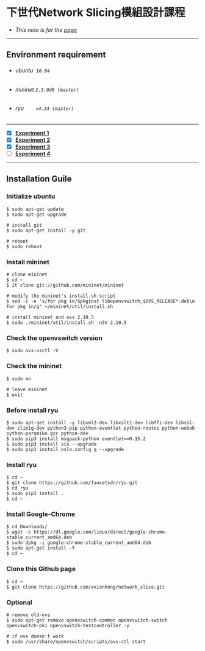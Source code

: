 # 下世代Network Slicing模組設計課程

* _This note is for the [page](http://140.117.164.12/mbat_cctu/%E8%AA%B2%E5%A0%82%E6%95%99%E6%9D%90%E6%8A%95%E5%BD%B1%E7%89%87/)_
***
## Environment requirement
* ###### ubuntu &nbsp;`16.04`
* ###### mininet `2.3.0d6 (master)`
* ###### ryu &nbsp;&nbsp;&nbsp;&nbsp;&nbsp;&nbsp;&nbsp;`v4.34 (master)`
---
- [x] **[Experiment 1](https://github.com/xxionhong/network_slice/blob/main/experiment_1/instruction.md)**
- [x] **[Experiment 2](https://github.com/xxionhong/network_slice/blob/main/experiment_2/instruction.md)**
- [x] **[Experiment 3](https://github.com/xxionhong/network_slice/blob/main/experiment_3/instruction.md)**
- [ ] **[Experiment 4](https://github.com/xxionhong/network_slice/blob/main/experiment_4/instruction.md)**
---
## Installation Guile
### Initialize ubuntu 

```shell
$ sudo apt-get update
$ sudo apt-get upgrade

# install git
$ sudo apt-get install -y git

# reboot
$ sudo reboot
```

### Install mininet
```shell
# clone mininet
$ cd ~
$ it clone git://github.com/mininet/mininet

# modify the mininet's install.sh script
$ sed -i -e 's/for pkg in/$pkginst libopenvswitch_$OVS_RELEASE*.deb\n    for pkg in/g' ~/mininet/util/install.sh

# install mininet and ovs 2.10.5
$ sudo ./mininet/util/install.sh -n3V 2.10.5
```
### Check the openvswitch version
```shell
$ sudo ovs-vsctl -V
```

### Check the mininet
```shell
$ sudo mn 

# leave mininet
$ exit
```

### Before install ryu
```shell
$ sudo apt-get install -y libxml2-dev libxslt1-dev libffi-dev libssl-dev zlib1g-dev python3-pip python-eventlet python-routes python-webob python-paramiko gcc python-dev 
$ sudo pip3 install msgpack-python eventlet==0.15.2
$ sudo pip3 install six --upgrade
$ sudo pip3 install oslo.config q --upgrade
```

### Install ryu
```shell
$ cd ~
$ git clone https://github.com/faucetsdn/ryu.git
$ cd ryu
$ sudo pip3 install .
$ cd ~
```

### Install Google-Chrome
```shell
$ cd Downloads/
$ wget -c https://dl.google.com/linux/direct/google-chrome-stable_current_amd64.deb
$ sudo dpkg -i google-chrome-stable_current_amd64.deb
$ sudo apt-get install -f
$ cd ~
```

### Clone this Github page
```shell
$ cd ~
$ git clone https://github.com/xxionhong/network_slice.git
```
### Optional
```shell
# remove old-ovs
$ sudo apt-get remove openvswitch-common openvswitch-switch openvswitch-pki openvswitch-testcontroller -y

# if ovs doesn't work
$ sudo /usr/share/openvswitch/scripts/ovs-ctl start
```

